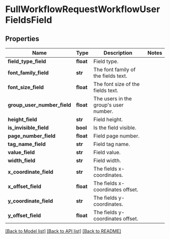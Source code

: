 # FullWorkflowRequestWorkflowUserFieldsField


## Properties
Name | Type | Description | Notes
------------ | ------------- | ------------- | -------------
**field_type_field** | **float** | Field type. | 
**font_family_field** | **str** | The font family of the fields text. | 
**font_size_field** | **float** | The font size of the fields text. | 
**group_user_number_field** | **float** | The users in the group&#39;s user number. | 
**height_field** | **str** | Field height. | 
**is_invisible_field** | **bool** | Is the field visible. | 
**page_number_field** | **float** | Field page number. | 
**tag_name_field** | **str** | Field tag name. | 
**value_field** | **str** | Field value. | 
**width_field** | **str** | Field width. | 
**x_coordinate_field** | **str** | The fields x-coordinates. | 
**x_offset_field** | **float** | The fields x-coordinates offset. | 
**y_coordinate_field** | **str** | The fields y-coordinates. | 
**y_offset_field** | **float** | The fields y-coordinates offset. | 

[[Back to Model list]](../README.md#documentation-for-models) [[Back to API list]](../README.md#documentation-for-api-endpoints) [[Back to README]](../README.md)


